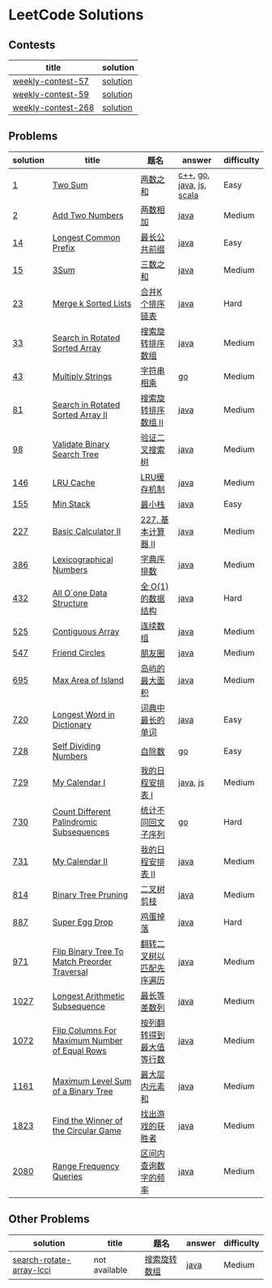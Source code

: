 # LeetCode Solutions

## Contests

| title | solution |
| ----- | -------- |
| [weekly-contest-57](https://leetcode.com/contest/leetcode-weekly-contest-57) | [solution](./contest/weekly-contest-57) |
| [weekly-contest-59](https://leetcode.com/contest/leetcode-weekly-contest-59) | [solution](./contest/weekly-contest-59) |
| [weekly-contest-268](https://leetcode.com/contest/leetcode-weekly-contest-268) | [solution](./contest/weekly-contest-268) |

## Problems

| solution | title | 题名 | answer | difficulty |
| -- | ----- | ---- | -------- | ---------- |
| [1](./problems/1) | [Two Sum](https://leetcode.com/problems/two-sum/) | [两数之和](https://leetcode-cn.com/problems/two-sum/) | [c++](./problems/1/TwoSum.cc), [go](./problems/1/TwoSum.go), [java](./problems/1/TwoSum.java), [js](./problems/1/TwoSum.js), [scala](./problems/1/TwoSum.scala) | Easy |
| [2](./problems/2) | [Add Two Numbers](https://leetcode.com/problems/add-two-numbers/) | [两数相加](https://leetcode-cn.com/problems/add-two-numbers/) | [java](./problems/2/AddTwoNumbers.java) | Medium |
| [14](./problems/14) | [Longest Common Prefix](https://leetcode.com/problems/longest-common-prefix/) | [最长公共前缀](https://leetcode-cn.com/problems/longest-common-prefix/submissions/) | [java](./problems/14/LongestCommonPrefix.java) | Easy |
| [15](./problems/15) | [3Sum](https://leetcode.com/problems/3sum/) | [三数之和](https://leetcode-cn.com/problems/3sum/) | [java](./problems/15/3Sum.java) | Medium |
| [23](./problems/23) | [Merge k Sorted Lists](https://leetcode.com/problems/merge-k-sorted-lists/) | [合并K个排序链表](https://leetcode-cn.com/problems/merge-k-sorted-lists/) | [java](./problems/23/MergeKSortedLists.java) | Hard |
| [33](./problems/33) | [Search in Rotated Sorted Array](https://leetcode.com/problems/search-in-rotated-sorted-array/) | [搜索旋转排序数组](https://leetcode-cn.com/problems/search-in-rotated-sorted-array/) | [java](./problems/33/SearchInRotatedSortedArray.java) | Medium |
| [43](./problems/43) | [Multiply Strings](https://leetcode.com/problems/multiply-strings/) | [字符串相乘](https://leetcode-cn.com/problems/multiply-strings/) | [go](./problems/43/MultiplyStrings.go) | Medium |
| [81](./problems/81) | [Search in Rotated Sorted Array II](https://leetcode.com/problems/search-in-rotated-sorted-array-ii/) | [搜索旋转排序数组 II](https://leetcode-cn.com/problems/search-in-rotated-sorted-array-ii/) | [java](./problems/81/SearchInRotatedSortedArrayII.java) | Medium |
| [98](./problems/98) | [Validate Binary Search Tree](https://leetcode.com/problems/validate-binary-search-tree/) | [验证二叉搜索树](https://leetcode-cn.com/problems/validate-binary-search-tree/) | [java](./problems/98/ValidateBinarySearchTree.java) | Medium |
| [146](./problems/146) | [LRU Cache](https://leetcode.com/problems/lru-cache/) | [LRU缓存机制](https://leetcode-cn.com/problems/lru-cache/) | [java](./problems/146/LRUCache.java) | Medium |
| [155](./problems/155) | [Min Stack](https://leetcode.com/problems/min-stack/) | [最小栈](https://leetcode-cn.com/problems/min-stack/) | [java](./problems/155/MinStack.java) | Easy |
| [227](./problems/227) | [Basic Calculator II](https://leetcode.com/problems/basic-calculator-ii/) | [227. 基本计算器 II](https://leetcode-cn.com/problems/basic-calculator-ii/) | [java](./problems/227/BasicCalculatorII.java) | Medium |
| [386](./problems/386) | [Lexicographical Numbers](https://leetcode.com/problems/lexicographical-numbers/) | [字典序排数](https://leetcode-cn.com/problems/lexicographical-numbers/) | [java](./problems/386/LexicographicalNumbers.java) | Medium |
| [432](./problems/432) | [All O\`one Data Structure](https://leetcode.com/problems/all-oone-data-structure/) | [全 O(1) 的数据结构](https://leetcode-cn.com/problems/all-oone-data-structure/) | [java](./problems/432/AllOne.java) | Hard |
| [525](./problems/525) | [Contiguous Array](https://leetcode.com/problems/contiguous-array/) | [连续数组](https://leetcode-cn.com/problems/contiguous-array/) | [java](./problems/525/ContiguousArray.java) | Medium |
| [547](./problems/547) | [Friend Circles](https://leetcode.com/problems/friend-circles/) | [朋友圈](https://leetcode-cn.com/problems/friend-circles/) | [java](./problems/547/FriendCircles.java) | Medium |
| [695](./problems/695) | [Max Area of Island](https://leetcode.com/problems/max-area-of-island/) | [岛屿的最大面积](https://leetcode-cn.com/problems/max-area-of-island/) | [java](./problems/695/MaxAreaofIsland.java) | Medium |
| [720](./problems/720) | [Longest Word in Dictionary](https://leetcode.com/problems/longest-word-in-dictionary/) | [词典中最长的单词](https://leetcode-cn.com/problems/longest-word-in-dictionary/) | [java](./problems/720/LongestWordInDictionary.java) | Easy |
| [728](./problems/728) | [Self Dividing Numbers](https://leetcode.com/problems/self-dividing-numbers/) | [自除数](https://leetcode-cn.com/problems/self-dividing-numbers/) | [go](./problems/728/SelfDividingNumbers.go) | Easy |
| [729](./problems/729) | [My Calendar I](https://leetcode.com/problems/my-calendar-i/) | [我的日程安排表 I](https://leetcode-cn.com/problems/my-calendar-i/) | [java](./problems/729/MyCalendar.java), [js](./problems/729/MyCalendar.js) | Medium |
| [730](./problems/730) | [Count Different Palindromic Subsequences](https://leetcode.com/problems/count-different-palindromic-subsequences/) | [统计不同回文子序列](https://leetcode-cn.com/problems/count-different-palindromic-subsequences/) | [go](./problems/730/CountDifferentPalindromicSubsequences.go) | Hard |
| [731](./problems/731) | [My Calendar II](https://leetcode.com/problems/my-calendar-ii/) | [我的日程安排表 II](https://leetcode-cn.com/problems/my-calendar-ii/) | [java](./problems/731/MyCalendarTwo.java) | Medium |
| [814](./problems/814) | [Binary Tree Pruning](https://leetcode.com/problems/binary-tree-pruning/) | [二叉树剪枝](https://leetcode-cn.com/problems/binary-tree-pruning/) | [java](./problems/814/BinaryTreePruning.java) | Medium |
| [887](./problems/887) | [Super Egg Drop](https://leetcode.com/problems/super-egg-drop/) | [鸡蛋掉落](https://leetcode-cn.com/problems/super-egg-drop/) | [java](./problems/887/SuperEggDrop.java) | Hard |
| [971](./problems/971) | [Flip Binary Tree To Match Preorder Traversal](https://leetcode.com/problems/flip-binary-tree-to-match-preorder-traversal/) | [翻转二叉树以匹配先序遍历](https://leetcode-cn.com/problems/flip-binary-tree-to-match-preorder-traversal/) | [java](./problems/971/FlipBinaryTreeToMatchPreorderTraversal.java) | Medium |
| [1027](./problems/1027) | [Longest Arithmetic Subsequence](https://leetcode.com/problems/longest-arithmetic-subsequence/) | [最长等差数列](https://leetcode-cn.com/problems/longest-arithmetic-subsequence/) | [java](./problems/1027/LongestArithmeticSubsequence.java) | Medium |
| [1072](./problems/1072) | [Flip Columns For Maximum Number of Equal Rows](https://leetcode.com/problems/flip-columns-for-maximum-number-of-equal-rows/) | [按列翻转得到最大值等行数](https://leetcode-cn.com/problems/flip-columns-for-maximum-number-of-equal-rows/) | [java](./problems/1072/FlipColumnsForMaximumNumberOfEqualRows.java) | Medium |
| [1161](./problems/1161) | [Maximum Level Sum of a Binary Tree](https://leetcode.com/problems/maximum-level-sum-of-a-binary-tree/) | [最大层内元素和](https://leetcode-cn.com/problems/maximum-level-sum-of-a-binary-tree/) | [java](./problems/1161/MaximumLevelSumOfABinaryTree.java) | Medium |
| [1823](./problems/1823) | [Find the Winner of the Circular Game](https://leetcode.com/problems/find-the-winner-of-the-circular-game/) | [找出游戏的获胜者](https://leetcode-cn.com/problems/find-the-winner-of-the-circular-game/) | [java](./problems/1823/FindTheWinnerOfTheCircularGame.java) | Medium |
| [2080](./problems/2080) | [Range Frequency Queries](https://leetcode.com/problems/range-frequency-queries/) | [区间内查询数字的频率](https://leetcode-cn.com/problems/range-frequency-queries/) | [java](./problems/2080/RangeFrequencyQueries.java) | Medium |

## Other Problems

| solution | title | 题名 | answer | difficulty |
| -- | ----- | ---- | -------- | ---------- |
| [search-rotate-array-lcci](./problems/search-rotate-array-lcci) | not available | [搜索旋转数组](https://leetcode-cn.com/problems/search-rotate-array-lcci/) | [java](./problems/search-rotate-array-lcci/SearchRotateArray.java) | Medium |
